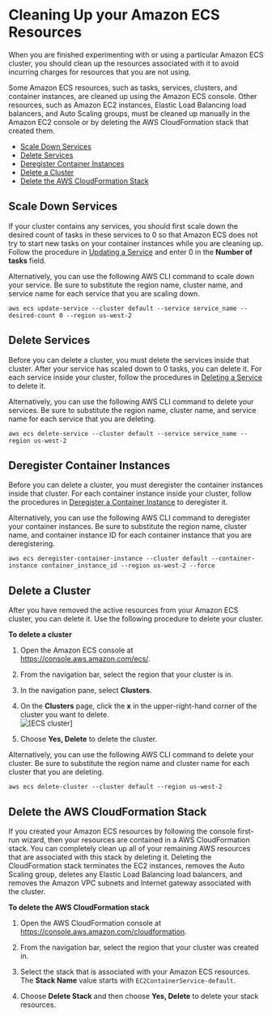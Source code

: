 # Cleaning Up your Amazon ECS Resources<a name="ECS_CleaningUp"></a>

When you are finished experimenting with or using a particular Amazon ECS cluster, you should clean up the resources associated with it to avoid incurring charges for resources that you are not using\.

Some Amazon ECS resources, such as tasks, services, clusters, and container instances, are cleaned up using the Amazon ECS console\. Other resources, such as Amazon EC2 instances, Elastic Load Balancing load balancers, and Auto Scaling groups, must be cleaned up manually in the Amazon EC2 console or by deleting the AWS CloudFormation stack that created them\.


+ [Scale Down Services](#cleanup-scale-down-services)
+ [Delete Services](#cleanup-delete-services)
+ [Deregister Container Instances](#cleanup-deregister-instances)
+ [Delete a Cluster](#cleanup-delete-cluster)
+ [Delete the AWS CloudFormation Stack](#cleanup-CFN-stack)

## Scale Down Services<a name="cleanup-scale-down-services"></a>

If your cluster contains any services, you should first scale down the desired count of tasks in these services to 0 so that Amazon ECS does not try to start new tasks on your container instances while you are cleaning up\. Follow the procedure in [Updating a Service](update-service.md) and enter 0 in the **Number of tasks** field\.

Alternatively, you can use the following AWS CLI command to scale down your service\. Be sure to substitute the region name, cluster name, and service name for each service that you are scaling down\.

```
aws ecs update-service --cluster default --service service_name --desired-count 0 --region us-west-2
```

## Delete Services<a name="cleanup-delete-services"></a>

Before you can delete a cluster, you must delete the services inside that cluster\. After your service has scaled down to 0 tasks, you can delete it\. For each service inside your cluster, follow the procedures in [Deleting a Service](delete-service.md) to delete it\.

Alternatively, you can use the following AWS CLI command to delete your services\. Be sure to substitute the region name, cluster name, and service name for each service that you are deleting\.

```
aws ecs delete-service --cluster default --service service_name --region us-west-2
```

## Deregister Container Instances<a name="cleanup-deregister-instances"></a>

Before you can delete a cluster, you must deregister the container instances inside that cluster\. For each container instance inside your cluster, follow the procedures in [Deregister a Container Instance](deregister_container_instance.md) to deregister it\.

Alternatively, you can use the following AWS CLI command to deregister your container instances\. Be sure to substitute the region name, cluster name, and container instance ID for each container instance that you are deregistering\.

```
aws ecs deregister-container-instance --cluster default --container-instance container_instance_id --region us-west-2 --force
```

## Delete a Cluster<a name="cleanup-delete-cluster"></a>

After you have removed the active resources from your Amazon ECS cluster, you can delete it\. Use the following procedure to delete your cluster\.

**To delete a cluster**

1. Open the Amazon ECS console at [https://console\.aws\.amazon\.com/ecs/](https://console.aws.amazon.com/ecs/)\.

1. From the navigation bar, select the region that your cluster is in\.

1. In the navigation pane, select **Clusters**\.

1. On the **Clusters** page, click the **x** in the upper\-right\-hand corner of the cluster you want to delete\.  
![\[ECS cluster\]](http://docs.aws.amazon.com/AmazonECS/latest/developerguide/images/ECS_cluster.png)

1. Choose **Yes, Delete** to delete the cluster\.

Alternatively, you can use the following AWS CLI command to delete your cluster\. Be sure to substitute the region name and cluster name for each cluster that you are deleting\.

```
aws ecs delete-cluster --cluster default --region us-west-2
```

## Delete the AWS CloudFormation Stack<a name="cleanup-CFN-stack"></a>

If you created your Amazon ECS resources by following the console first\-run wizard, then your resources are contained in a AWS CloudFormation stack\. You can completely clean up all of your remaining AWS resources that are associated with this stack by deleting it\. Deleting the CloudFormation stack terminates the EC2 instances, removes the Auto Scaling group, deletes any Elastic Load Balancing load balancers, and removes the Amazon VPC subnets and Internet gateway associated with the cluster\.

**To delete the AWS CloudFormation stack**

1. Open the AWS CloudFormation console at [https://console\.aws\.amazon\.com/cloudformation](https://console.aws.amazon.com/cloudformation/)\.

1. From the navigation bar, select the region that your cluster was created in\.

1. Select the stack that is associated with your Amazon ECS resources\. The **Stack Name** value starts with `EC2ContainerService-default`\.

1. Choose **Delete Stack** and then choose **Yes, Delete** to delete your stack resources\.